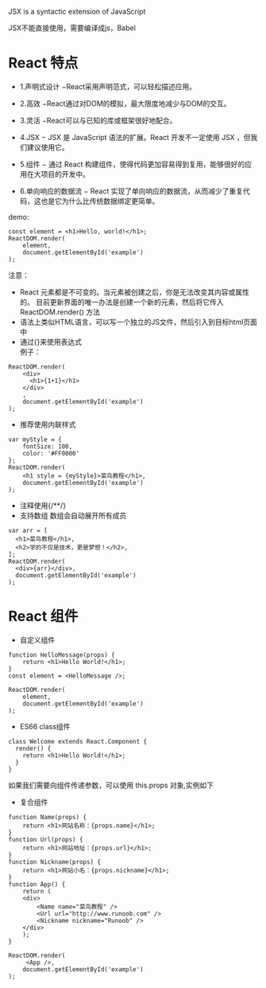 JSX is a syntactic extension of JavaScript

JSX不能直接使用，需要编译成js，Babel

# React 特点
+ 1.声明式设计 −React采用声明范式，可以轻松描述应用。

+ 2.高效 −React通过对DOM的模拟，最大限度地减少与DOM的交互。

+ 3.灵活 −React可以与已知的库或框架很好地配合。

+ 4.JSX − JSX 是 JavaScript 语法的扩展。React 开发不一定使用 JSX ，但我们建议使用它。

+ 5.组件 − 通过 React 构建组件，使得代码更加容易得到复用，能够很好的应用在大项目的开发中。

+ 6.单向响应的数据流 − React 实现了单向响应的数据流，从而减少了重复代码，这也是它为什么比传统数据绑定更简单。

demo:
```
const element = <h1>Hello, world!</h1>;
ReactDOM.render(
    element,
    document.getElementById('example')
);
```
注意：
+ React 元素都是不可变的。当元素被创建之后，你是无法改变其内容或属性的。
目前更新界面的唯一办法是创建一个新的元素，然后将它传入 ReactDOM.render() 方法
+ 语法上类似HTML语言，可以写一个独立的JS文件，然后引入到目标html页面中
+ 通过{}来使用表达式  
例子：
```
ReactDOM.render(
    <div>
      <h1>{1+1}</h1>
    </div>
    ,
    document.getElementById('example')
);
```
+ 推荐使用内联样式
```
var myStyle = {
    fontSize: 100,
    color: '#FF0000'
};
ReactDOM.render(
    <h1 style = {myStyle}>菜鸟教程</h1>,
    document.getElementById('example')
);
```
+ 注释使用{/**/}
+ 支持数组 数组会自动展开所有成员
```
var arr = [
  <h1>菜鸟教程</h1>,
  <h2>学的不仅是技术，更是梦想！</h2>,
];
ReactDOM.render(
  <div>{arr}</div>,
  document.getElementById('example')
);
```
# React 组件
+ 自定义组件
```
function HelloMessage(props) {
    return <h1>Hello World!</h1>;
}
const element = <HelloMessage />;
 
ReactDOM.render(
    element,
    document.getElementById('example')
);
```
+ ES66 class组件
```
class Welcome extends React.Component {
  render() {
    return <h1>Hello World!</h1>;
  }
}
```
如果我们需要向组件传递参数，可以使用 this.props 对象,实例如下

+ 复合组件
```
function Name(props) {
    return <h1>网站名称：{props.name}</h1>;
}
function Url(props) {
    return <h1>网站地址：{props.url}</h1>;
}
function Nickname(props) {
    return <h1>网站小名：{props.nickname}</h1>;
}
function App() {
    return (
    <div>
        <Name name="菜鸟教程" />
        <Url url="http://www.runoob.com" />
        <Nickname nickname="Runoob" />
    </div>
    );
}
 
ReactDOM.render(
     <App />,
    document.getElementById('example')
);
```